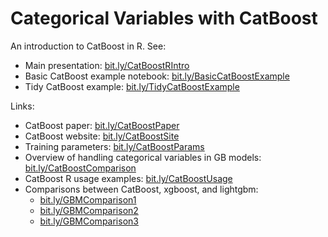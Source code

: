 # Categorical Variables with CatBoost

An introduction to CatBoost in R. See:

* Main presentation: [bit.ly/CatBoostRIntro](https://bit.ly/CatBoostRIntro)
* Basic CatBoost example notebook: [bit.ly/BasicCatBoostExample](https://bit.ly/BasicCatBoostExample)
* Tidy CatBoost example: [bit.ly/TidyCatBoostExample](https://bit.ly/TidyCatBoostExample)

Links:

* CatBoost paper: [bit.ly/CatBoostPaper](https://bit.ly/CatBoostPaper)
* CatBoost website: [bit.ly/CatBoostSite](https://bit.ly/CatBoostSite)
* Training parameters: [bit.ly/CatBoostParams](https://bit.ly/CatBoostParams)
* Overview of handling categorical variables in GB models: [bit.ly/CatBoostComparison](https://bit.ly/CatBoostComparison)
* CatBoost R usage examples: [bit.ly/CatBoostUsage](https://bit.ly/CatBoostUsage)
* Comparisons between CatBoost, xgboost, and lightgbm:
  * [bit.ly/GBMComparison1](https://bit.ly/GBMComparison1)
  * [bit.ly/GBMComparison2](https://bit.ly/GBMComparison2)
  * [bit.ly/GBMComparison3](https://bit.ly/GBMComparison3)
